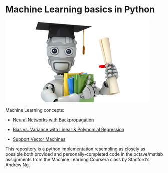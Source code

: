 # Machine Learning basics in Python

![Coursera Machine Learning course logo](coursera-ml.png?raw=true "Coursera Machine Learning course")

Machine Learning concepts:

* [Neural Networks with Backpropagation](neural-nets-backprop.ipynb)

* [Bias vs. Variance with Linear & Polynomial Regression](bias-variance-learning-curves.ipynb)

* [Support Vector Machines](support-vector-machines.ipynb)

This repository is a python implementation resembling as closely as possible both provided and personally-completed code in the octave/matlab assignments from the Machine Learning Coursera class by Stanford's Andrew Ng.
